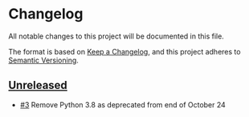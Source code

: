 # Changelog

All notable changes to this project will be documented in this file.

The format is based on [Keep a Changelog](https://keepachangelog.com/en/1.1.0/),
and this project adheres to [Semantic Versioning](https://semver.org/spec/v2.0.0.html).

## [Unreleased]

- [#3](https://github.com/joe-mccarthy/nsp-data-sender/issues/3) Remove Python 3.8 as deprecated from end of October 24

[unreleased]: https://github.com/joe-mccarthy/nsp-data-sender/compare/1.0.0...HEAD
[1.0.0]: https://github.com/joe-mccarthy/nsp-data-sender/releases/tag/1.0.0